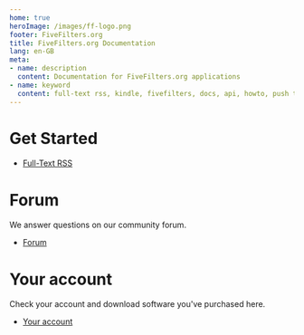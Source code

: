 ```yaml
---
home: true 
heroImage: /images/ff-logo.png
footer: FiveFilters.org
title: FiveFilters.org Documentation
lang: en-GB
meta:
- name: description
  content: Documentation for FiveFilters.org applications
- name: keyword
  content: full-text rss, kindle, fivefilters, docs, api, howto, push to kindle, term extraction, install, pdf newspaper
---
```


<style>
  .hero h1, .hero p.description { display: none }
</style>

# Get Started

* [Full-Text RSS](/full-text-rss)

# Forum

We answer questions on our community forum.

* [Forum](https://forum.fivefilters.org)

# Your account

Check your account and download software you've purchased here.

* [Your account](https://member.fivefilters.org)
